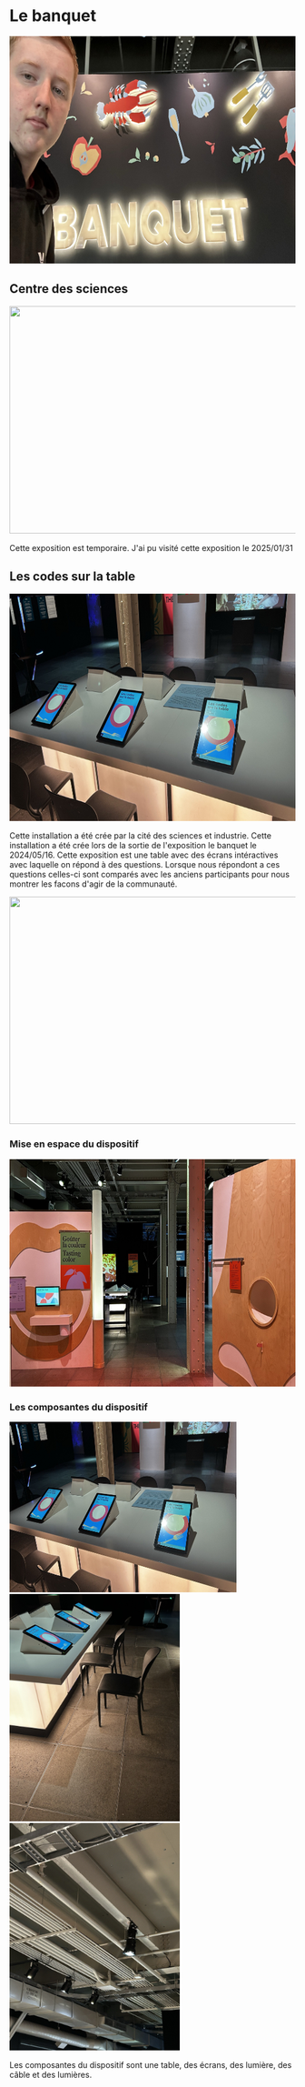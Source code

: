 # Le banquet

<img src="../centre_des_sciences/medias/affiche.jpg" width="800" height="400">

## Centre des sciences
<img src="../centre_des_sciences/medias/" width="800" height="400">


Cette exposition est temporaire.
J'ai pu visité cette exposition le 2025/01/31

## Les codes sur la table
<img src="../centre_des_sciences/medias/table_dessus.jpg" width="800" height="400">


Cette installation a été crée par la cité des sciences et industrie.
Cette installation a été crée lors de la sortie de l'exposition le banquet le 2024/05/16.
Cette exposition est une table avec des écrans intéractives avec laquelle on répond à des questions. 
Lorsque nous répondont a ces questions celles-ci sont comparés avec les anciens participants pour nous montrer les facons d'agir de la communauté.

<img src="../centre_des_sciences/medias/" width="800" height="400">


### Mise en espace du dispositif

<img src="../centre_des_sciences/medias/banquet.jpg" width="800" height="400">



### Les composantes du dispositif
<div>
<img src="../centre_des_sciences/medias/table_dessus.jpg" width="400" height="300" > 
<img src="../centre_des_sciences/medias/chaise_mise_en_expo.jpg" width="300" height="400">
<img src="../centre_des_sciences/medias/lumiere.jpg" width="300" height="400">
</div display="flex">

Les composantes du dispositif sont une table, des écrans, des lumière, des câble et des lumières.

